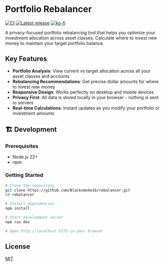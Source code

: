 # Portfolio Rebalancer

[![CI](https://github.com/blacksmoke16/rebalancer/actions/workflows/ci.yml/badge.svg?branch=master&event=schedule)](https://github.com/blacksmoke16/rebalancer/actions/workflows/ci.yml)
[![Latest release](https://img.shields.io/github/release/blacksmoke16/rebalancer.svg)](https://github.com/blacksmoke16/rebalancer/releases)
[![ko-fi](https://ko-fi.com/img/githubbutton_sm.svg)](https://ko-fi.com/Q5Q31KJEFJ)

A privacy-focused portfolio rebalancing tool that helps you optimize your investment allocation across asset classes. Calculate where to invest new money to maintain your target portfolio balance.

## Key Features

- **Portfolio Analysis**: View current vs target allocation across all your asset classes and accounts
- **Rebalancing Recommendations**: Get precise dollar amounts for where to invest new money
- **Responsive Design**: Works perfectly on desktop and mobile devices
- **Privacy First**: All data is stored locally in your browser - nothing is sent to servers
- **Real-time Calculations**: Instant updates as you modify your portfolio or investment amounts

## 🏗️ Development

### Prerequisites

- Node.js 22+
- npm

### Getting Started

```sh
# Clone the repository
git clone https://github.com/Blacksmoke16/rebalancer.git
cd rebalancer

# Install dependencies
npm install

# Start development server
npm run dev

# Open http://localhost:5173 in your browser
```

## License

[MIT](LICENSE)

